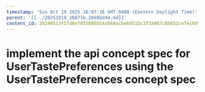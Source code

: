 ```yaml
---
timestamp: 'Sun Oct 19 2025 16:07:16 GMT-0400 (Eastern Daylight Time)'
parent: '[[../20251019_160716.2b68bd44.md]]'
content_id: 29199513f57d8ef955885b54a548acbe6d515c3f3a987c8b652cefec0dfaea26
---
```


# implement the api concept spec for UserTastePreferences using the UserTastePreferences concept spec

